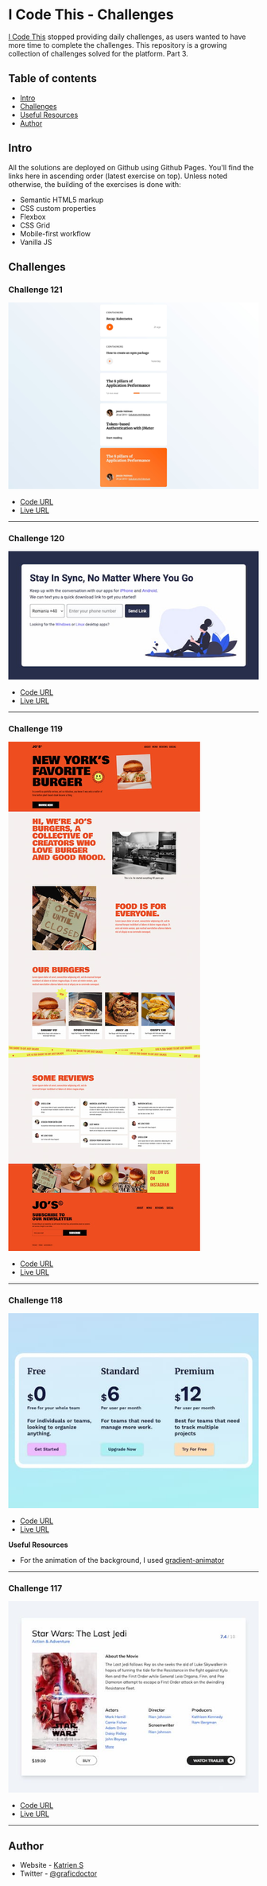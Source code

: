 # I Code This - Challenges

[I Code This](https://iCodeThis.com/?ref=Katrien) stopped providing daily challenges, as users wanted to have more time to complete the challenges. This repository is a growing collection of challenges solved for the platform. Part 3.

## Table of contents

- [Intro](#intro)
- [Challenges](#challenges)
- [Useful Resources](#usefulresources)
- [Author](#author)

## Intro

All the solutions are deployed on Github using Github Pages. You'll find the links here in ascending order (latest exercise on top).
Unless noted otherwise, the building of the exercises is done with:

- Semantic HTML5 markup
- CSS custom properties
- Flexbox
- CSS Grid
- Mobile-first workflow
- Vanilla JS

## Challenges

### Challenge 121

![](screenshots/121-blog-comps.jpg)

- [Code URL](https://github.com/graficdoctor/icodethis-challenges/tree/main/121-blog-comps)
- [Live URL](https://graficdoctor.github.io/icodethis-challenges/121-blog-comps)

---

### Challenge 120

![](screenshots/120-sync-component.jpg)

- [Code URL](https://github.com/graficdoctor/icodethis-challenges/tree/main/120-sync-component)
- [Live URL](https://graficdoctor.github.io/icodethis-challenges/120-sync-component)

---

### Challenge 119

![](screenshots/119-jo-s-burger-event.jpg)

- [Code URL](https://github.com/graficdoctor/icodethis-challenges/tree/main/119-jo-s-burger-event)
- [Live URL](https://graficdoctor.github.io/icodethis-challenges/119-jo-s-burger-event)

---

### Challenge 118

![](screenshots/118-pricing-table.jpg)

- [Code URL](https://github.com/graficdoctor/icodethis-challenges/tree/main/118-pricing-table)
- [Live URL](https://graficdoctor.github.io/icodethis-challenges/118-pricing-table)

**Useful Resources**

- For the animation of the background, I used [gradient-animator](https://www.gradient-animator.com/)

---

### Challenge 117

![](screenshots/117-movie-card.jpg)

- [Code URL](https://github.com/graficdoctor/icodethis-challenges/tree/main/117-movie-card)
- [Live URL](https://graficdoctor.github.io/icodethis-challenges/117-movie-card)

---

## Author

- Website - [Katrien S](https://www.katriens.be)
- Twitter - [@graficdoctor](https://www.twitter.com/graficdoctor)
